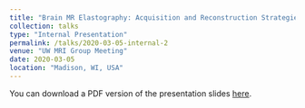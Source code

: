 ```yaml
---
title: "Brain MR Elastography: Acquisition and Reconstruction Strategies"
collection: talks
type: "Internal Presentation"
permalink: /talks/2020-03-05-internal-2
venue: "UW MRI Group Meeting"
date: 2020-03-05
location: "Madison, WI, USA"
---
```


You can download a PDF version of the presentation slides [here](/files/mre_talk.pdf).
